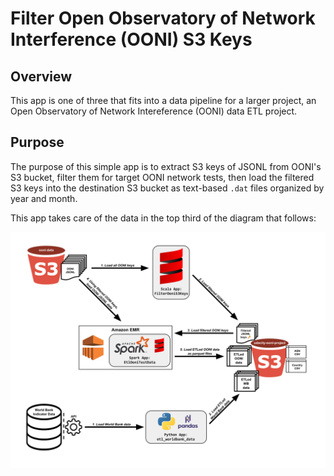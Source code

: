 # Filter Open Observatory of Network Interference (OONI) S3 Keys 

## Overview

This app is one of three that fits into a data pipeline for a larger project, an Open Observatory of Network Intereference (OONI) data ETL project. 

## Purpose

The purpose of this simple app is to extract S3 keys of JSONL from OONI's S3 bucket, filter them for target OONI network tests, then load the filtered S3 keys into the destination S3 bucket as text-based `.dat` files organized by year and month.

This app takes care of the data in the top third of the diagram that follows:

![captsone project architecture](img/UdacityCapstoneProject.svg "capstone project architecture")
